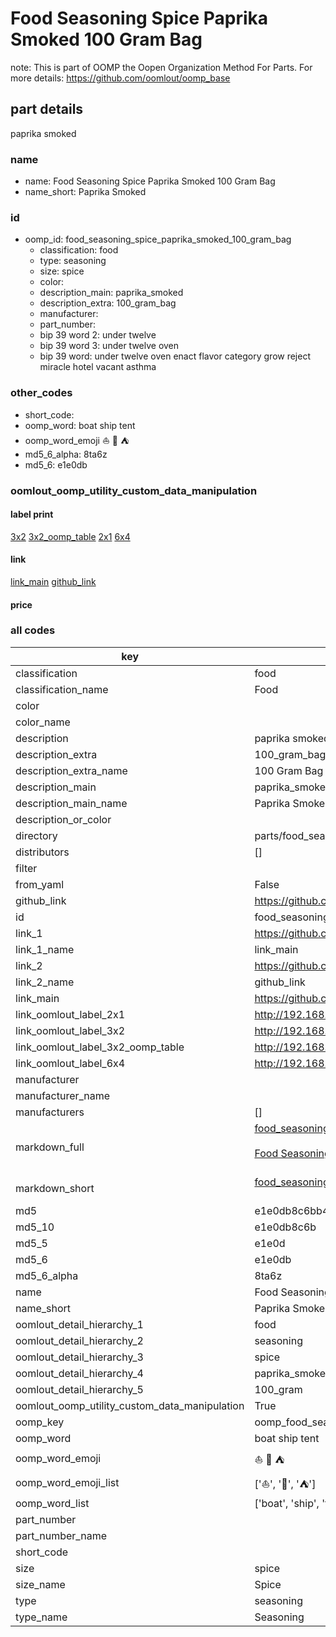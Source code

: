 # Food Seasoning Spice Paprika Smoked 100 Gram Bag  

note: This is part of OOMP the Oopen Organization Method For Parts. For more details: https://github.com/oomlout/oomp_base

##  part details



paprika smoked

### name
* name: Food Seasoning Spice Paprika Smoked 100 Gram Bag
* name_short: Paprika Smoked
### id
* oomp_id: food_seasoning_spice_paprika_smoked_100_gram_bag
  * classification: food
  * type: seasoning
  * size: spice
  * color: 
  * description_main: paprika_smoked
  * description_extra: 100_gram_bag
  * manufacturer: 
  * part_number: 
  * bip 39 word 2: under twelve
  * bip 39 word 3: under twelve oven
  * bip 39 word: under twelve oven enact flavor category grow reject miracle hotel vacant asthma

### other_codes
* short_code: 
* oomp_word: boat ship tent
* oomp_word_emoji :boat: :ship: :tent:
* md5_6_alpha: 8ta6z
* md5_6: e1e0db






### oomlout_oomp_utility_custom_data_manipulation
#### label print
[3x2](http://192.168.1.245:1112/?label=oomp%208ta6z)
[3x2_oomp_table](http://192.168.1.107:1112/?label=oomp%208ta6z)
[2x1](http://192.168.1.242:1112/?label=oomp%208ta6z)
[6x4](http://192.168.1.55:1112/?label=oomp%208ta6z)    

#### link

[link_main](https://github.com/oomlout/oomlout_oomp_current_version_messy/tree/main/parts/food_seasoning_spice_paprika_smoked_100_gram_bag) [github_link](https://github.com/oomlout/oomlout_oomp_part_src/tree/main/parts/food_seasoning_spice_paprika_smoked_100_gram_bag)                             

#### price







### all codes 
| key | value |  
| --- | --- |  
| classification | food |  
| classification_name | Food |  
| color |  |  
| color_name |  |  
| description | paprika smoked |  
| description_extra | 100_gram_bag |  
| description_extra_name | 100 Gram Bag |  
| description_main | paprika_smoked |  
| description_main_name | Paprika Smoked |  
| description_or_color |   |  
| directory | parts/food_seasoning_spice_paprika_smoked_100_gram_bag |  
| distributors | [] |  
| filter |  |  
| from_yaml | False |  
| github_link | https://github.com/oomlout/oomlout_oomp_part_src/tree/main/parts/food_seasoning_spice_paprika_smoked_100_gram_bag |  
| id | food_seasoning_spice_paprika_smoked_100_gram_bag |  
| link_1 | https://github.com/oomlout/oomlout_oomp_current_version_messy/tree/main/parts/food_seasoning_spice_paprika_smoked_100_gram_bag |  
| link_1_name | link_main |  
| link_2 | https://github.com/oomlout/oomlout_oomp_part_src/tree/main/parts/food_seasoning_spice_paprika_smoked_100_gram_bag |  
| link_2_name | github_link |  
| link_main | https://github.com/oomlout/oomlout_oomp_current_version_messy/tree/main/parts/food_seasoning_spice_paprika_smoked_100_gram_bag |  
| link_oomlout_label_2x1 | http://192.168.1.242:1112/?label=oomp%208ta6z |  
| link_oomlout_label_3x2 | http://192.168.1.245:1112/?label=oomp%208ta6z |  
| link_oomlout_label_3x2_oomp_table | http://192.168.1.107:1112/?label=oomp%208ta6z |  
| link_oomlout_label_6x4 | http://192.168.1.55:1112/?label=oomp%208ta6z |  
| manufacturer |  |  
| manufacturer_name |  |  
| manufacturers | [] |  
| markdown_full | [food_seasoning_spice_paprika_smoked_100_gram_bag](https://github.com/oomlout/oomlout_oomp_current_version_messy/tree/main/parts/food_seasoning_spice_paprika_smoked_100_gram_bag)<br>[](https://github.com/oomlout/oomlout_oomp_current_version_messy/tree/main/parts/food_seasoning_spice_paprika_smoked_100_gram_bag)<br>[Food Seasoning Spice Paprika Smoked 100 Gram Bag](https://github.com/oomlout/oomlout_oomp_current_version_messy/tree/main/parts/food_seasoning_spice_paprika_smoked_100_gram_bag)<br><br> |  
| markdown_short | [food_seasoning_spice_paprika_smoked_100_gram_bag](https://github.com/oomlout/oomlout_oomp_current_version_messy/tree/main/parts/food_seasoning_spice_paprika_smoked_100_gram_bag)<br><br> |  
| md5 | e1e0db8c6bb4ece090ac54973bbac766 |  
| md5_10 | e1e0db8c6b |  
| md5_5 | e1e0d |  
| md5_6 | e1e0db |  
| md5_6_alpha | 8ta6z |  
| name | Food Seasoning Spice Paprika Smoked 100 Gram Bag |  
| name_short | Paprika Smoked |  
| oomlout_detail_hierarchy_1 | food |  
| oomlout_detail_hierarchy_2 | seasoning |  
| oomlout_detail_hierarchy_3 | spice |  
| oomlout_detail_hierarchy_4 | paprika_smoked |  
| oomlout_detail_hierarchy_5 | 100_gram |  
| oomlout_oomp_utility_custom_data_manipulation | True |  
| oomp_key | oomp_food_seasoning_spice_paprika_smoked_100_gram_bag |  
| oomp_word | boat ship tent |  
| oomp_word_emoji | :boat: :ship: :tent: |  
| oomp_word_emoji_list | [':boat:', ':ship:', ':tent:'] |  
| oomp_word_list | ['boat', 'ship', 'tent'] |  
| part_number |  |  
| part_number_name |  |  
| short_code |  |  
| size | spice |  
| size_name | Spice |  
| type | seasoning |  
| type_name | Seasoning |  
